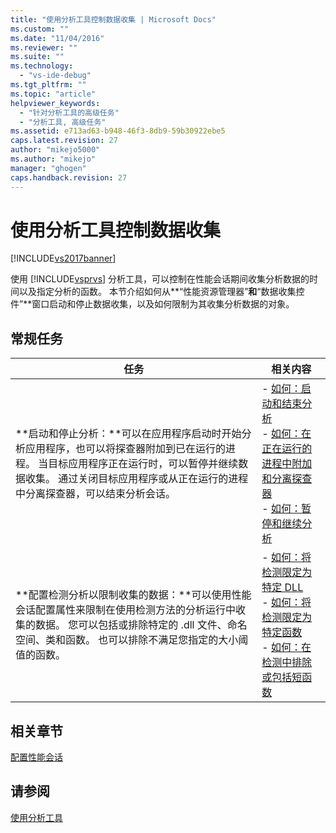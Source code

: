 ```yaml
---
title: "使用分析工具控制数据收集 | Microsoft Docs"
ms.custom: ""
ms.date: "11/04/2016"
ms.reviewer: ""
ms.suite: ""
ms.technology: 
  - "vs-ide-debug"
ms.tgt_pltfrm: ""
ms.topic: "article"
helpviewer_keywords: 
  - "针对分析工具的高级任务"
  - "分析工具, 高级任务"
ms.assetid: e713ad63-b948-46f3-8db9-59b30922ebe5
caps.latest.revision: 27
author: "mikejo5000"
ms.author: "mikejo"
manager: "ghogen"
caps.handback.revision: 27
---
```

# 使用分析工具控制数据收集
[!INCLUDE[vs2017banner](../code-quality/includes/vs2017banner.md)]

使用 [!INCLUDE[vsprvs](../code-quality/includes/vsprvs_md.md)] 分析工具，可以控制在性能会话期间收集分析数据的时间以及指定分析的函数。  本节介绍如何从**“性能资源管理器”**和**“数据收集控件”**窗口启动和停止数据收集，以及如何限制为其收集分析数据的对象。  
  
## 常规任务  
  
|任务|相关内容|  
|--------|----------|  
|**启动和停止分析：**可以在应用程序启动时开始分析应用程序，也可以将探查器附加到已在运行的进程。  当目标应用程序正在运行时，可以暂停并继续数据收集。  通过关闭目标应用程序或从正在运行的进程中分离探查器，可以结束分析会话。|-   [如何：启动和结束分析](../profiling/how-to-start-and-end-performance-data-collection.md)<br />-   [如何：在正在运行的进程中附加和分离探查器](../profiling/how-to-attach-and-detach-performance-tools-to-running-processes.md)<br />-   [如何：暂停和继续分析](../Topic/How%20to:%20Pause%20and%20Resume%20Performance%20Data%20Collection.md)|  
|**配置检测分析以限制收集的数据：**可以使用性能会话配置属性来限制在使用检测方法的分析运行中收集的数据。  您可以包括或排除特定的 .dll 文件、命名空间、类和函数。  也可以排除不满足您指定的大小阈值的函数。|-   [如何：将检测限定为特定 DLL](../profiling/how-to-limit-instrumentation-to-specific-dlls.md)<br />-   [如何：将检测限定为特定函数](../profiling/how-to-limit-instrumentation-to-specific-functions.md)<br />-   [如何：在检测中排除或包括短函数](../Topic/How%20to:%20Exclude%20or%20Include%20Short%20Functions%20from%20Instrumentation.md)|  
  
## 相关章节  
 [配置性能会话](../profiling/configuring-performance-sessions.md)  
  
## 请参阅  
 [使用分析工具](../profiling/performance-explorer.md)